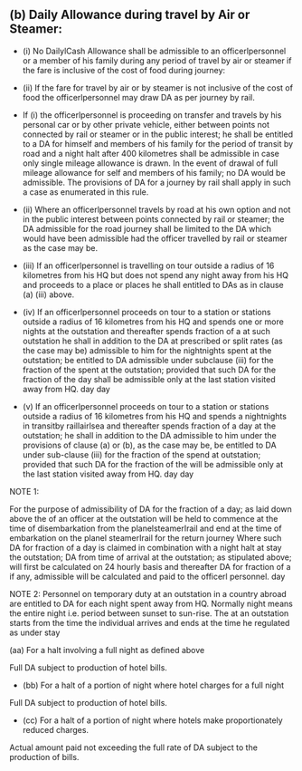 ## (b) Daily Allowance during travel by Air or Steamer:

- (i) No DailylCash Allowance shall be admissible to an officerlpersonnel or a member of his family during any period of travel by air or steamer if the fare is inclusive of the cost of food during journey:
- (ii) If the fare for travel by air or by steamer is not inclusive of the cost of food the officerlpersonnel may draw DA as per journey by rail.
- If (i) the officerlpersonnel is proceeding on transfer and travels by his personal car or by other private vehicle, either between points not connected by rail or steamer or in the public interest; he shall be entitled to a DA for himself and members of his family for the period of transit by road and a night halt after 400 kilometres shall be admissible in case only single mileage allowance is drawn. In the event of drawal of full mileage allowance for self and members of his family; no DA would be admissible. The provisions of DA for a journey by rail shall apply in such a case as enumerated in this rule.

- (ii) Where an officerlpersonnel travels by road at his own option and not in the public interest between points connected by rail or steamer; the DA admissible for the road journey shall be limited to the DA which would have been admissible had the officer travelled by rail or steamer as the case may be.
- (iii) If an officerlpersonnel is travelling on tour outside a radius of 16 kilometres from his HQ but does not spend any night away from his HQ and proceeds to a place or places he shall entitled to DAs as in clause (a) (iii) above.
- (iv) If an officerlpersonnel proceeds on tour to a station or stations outside a radius of 16 kilometres from his HQ and spends one or more nights at the outstation and thereafter spends fraction of a at such outstation he shall in addition to the DA at prescribed or split rates (as the case may be) admissible to him for the nightnights spent at the outstation; be entitled to DA admissible under subclause (iii) for the fraction of the spent at the outstation; provided that such DA for the fraction of the day shall be admissible only at the last station visited away from HQ. day day
- (v) If an officerlpersonnel proceeds on tour to a station or stations outside a radius of 16 kilometres from his HQ and spends a nightnights in transitby raillairlsea and thereafter spends fraction of a day at the outstation; he shall in addition to the DA admissible to him under the provisions of clause (a) or (b), as the case may be, be entitled to DA under sub-clause (iii) for the fraction of the spend at outstation; provided that such DA for the fraction of the will be admissible only at the last station visited away from HQ. day day

NOTE 1:

For the purpose of admissibility of DA for the fraction of a day; as laid down above the of an officer at the outstation will be held to commence at the time of disembarkation from the planelsteamerIrail and end at the time of embarkation on the planel steamerIrail for the return journey Where such DA for fraction of a day is claimed in combination with a night halt at stay the outstation; DA from time of arrival at the outstation; as stipulated above; will first be calculated on 24 hourly basis and thereafter DA for fraction of a if any, admissible will be calculated and paid to the officerl personnel. day

NOTE 2: Personnel on temporary duty at an outstation in a country abroad are entitled to DA for each night spent away from HQ. Normally night means the entire night i.e. period between sunset to sun-rise. The at an outstation starts from the time the individual arrives and ends at the time he regulated as under stay

(aa) For a halt involving a full night as defined above

Full DA subject to production of hotel bills.

- (bb) For a halt of a portion of night where hotel charges for a full night

Full DA subject to production of hotel bills.

- (cc) For a halt of a portion of night where hotels make proportionately reduced charges.

Actual amount paid not exceeding the full rate of DA subject to the production of bills.
